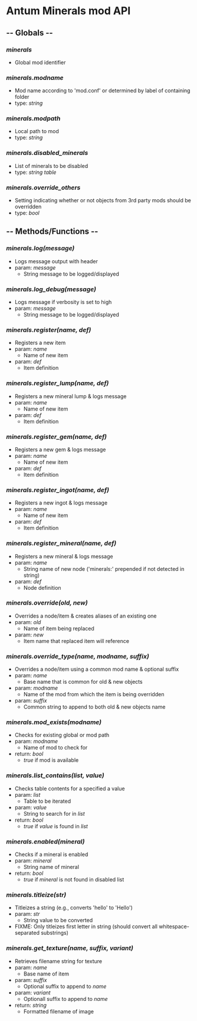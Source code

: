 # Antum Minerals mod API


## -- Globals --

### ***minerals***
- Global mod identifier

### ***minerals.modname***
- Mod name according to 'mod.conf' or determined by label of containing folder
- type: *string*

### ***minerals.modpath***
- Local path to mod
- type: *string*

### ***minerals.disabled_minerals***
- List of minerals to be disabled
- type: *string table*

### ***minerals.override_others***
- Setting indicating whether or not objects from 3rd party mods should be overridden
- type: *bool*


## -- Methods/Functions --

### ***minerals.log(message)***
- Logs message output with header
- param: *message*
  - String message to be logged/displayed

### ***minerals.log_debug(message)***
- Logs message if verbosity is set to high
- param: *message*
  - String message to be logged/displayed

### ***minerals.register(name, def)***
- Registers a new item
- param: *name*
  - Name of new item
- param: *def*
  - Item definition

### ***minerals.register_lump(name, def)***
- Registers a new mineral lump & logs message
- param: *name*
  - Name of new item
- param: *def*
  - Item definition

### ***minerals.register_gem(name, def)***
- Registers a new gem & logs message
- param: *name*
  - Name of new item
- param: *def*
  - Item definition

### ***minerals.register_ingot(name, def)***
- Registers a new ingot & logs message
- param: *name*
  - Name of new item
- param: *def*
  - Item definition

### ***minerals.register_mineral(name, def)***
- Registers a new mineral & logs message
- param: *name*
  - String name of new node ('minerals:' prepended if not detected in string)
- param: *def*
  - Node definition

### ***minerals.override(old, new)***
- Overrides a node/item & creates aliases of an existing one
- param: *old*
  - Name of item being replaced
- param: *new*
  - Item name that replaced item will reference

### ***minerals.override_type(name, modname, suffix)***
- Overrides a node/item using a common mod name & optional suffix
- param: *name*
  - Base name that is common for old & new objects
- param: *modname*
  - Name of the mod from which the item is being overridden
- param: *suffix*
  - Common string to append to both old & new objects name

### ***minerals.mod_exists(modname)***
- Checks for existing global or mod path
- param: *modname*
  - Name of mod to check for
- return: *bool*
  - *true* if mod is available

### ***minerals.list_contains(list, value)***
- Checks table contents for a specified a value
- param: *list*
  - Table to be iterated
- param: *value*
  - String to search for in *list*
- return: *bool*
  - *true* if *value* is found in *list*

### ***minerals.enabled(mineral)***
- Checks if a mineral is enabled
- param: *mineral*
  - String name of mineral
- return: *bool*
  - *true* if *mineral* is not found in disabled list

### ***minerals.titleize(str)***
- Titleizes a string (e.g., converts 'hello' to 'Hello')
- param: *str*
  - String value to be converted
- FIXME: Only titleizes first letter in string (should convert all whitespace-separated substrings)

### ***minerals.get_texture(name, suffix, variant)***
- Retrieves filename string for texture
- param: *name*
  - Base name of item
- param: *suffix*
  - Optional suffix to append to *name*
- param: *variant*
  - Optionall suffix to append to *name*
- return: *string*
  - Formatted filename of image
